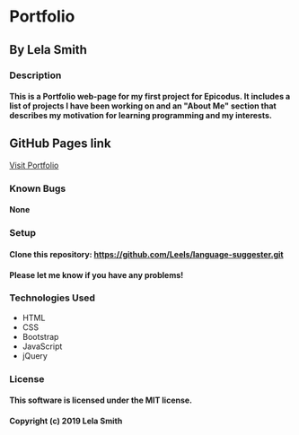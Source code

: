 # Portfolio
## By Lela Smith

### Description
#### This is a Portfolio web-page for my first project for Epicodus. It includes a list of projects I have been working on and an "About Me" section that describes my motivation for learning programming and my interests.

## GitHub Pages link

  [Visit Portfolio](http://leels.github.io/language-suggester/)

### Known Bugs
#### None

### Setup
#### Clone this repository: https://github.com/Leels/language-suggester.git

#### Please let me know if you have any problems!

### Technologies Used
* HTML
* CSS
* Bootstrap
* JavaScript
* jQuery

### License
#### This software is licensed under the MIT license.

#### Copyright (c) 2019 Lela Smith
